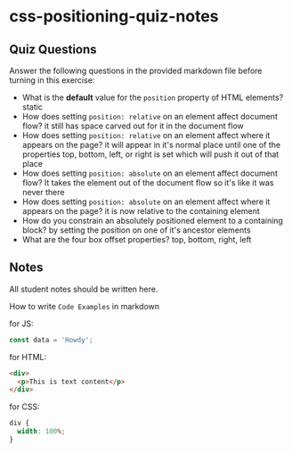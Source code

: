 # css-positioning-quiz-notes

## Quiz Questions

Answer the following questions in the provided markdown file before turning in this exercise:

- What is the **default** value for the `position` property of HTML elements?
  static
- How does setting `position: relative` on an element affect document flow?
  it still has space carved out for it in the document flow
- How does setting `position: relative` on an element affect where it appears on the page?
  it will appear in it's normal place until one of the properties top, bottom, left, or right is set which will push it out of that place
- How does setting `position: absolute` on an element affect document flow?
  It takes the element out of the document flow so it's like it was never there
- How does setting `position: absolute` on an element affect where it appears on the page?
  it is now relative to the containing element
- How do you constrain an absolutely positioned element to a containing block?
  by setting the position on one of it's ancestor elements
- What are the four box offset properties?
  top, bottom, right, left

## Notes

All student notes should be written here.

How to write `Code Examples` in markdown

for JS:

```javascript
const data = 'Howdy';
```

for HTML:

```html
<div>
  <p>This is text content</p>
</div>
```

for CSS:

```css
div {
  width: 100%;
}
```
